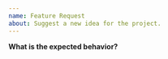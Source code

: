 ```yaml
---
name: Feature Request
about: Suggest a new idea for the project.
---
```


<!-- Describe *in detail* the feature/behavior/change you'd like to see.. -->

<!-- Make sure to browse the opened and closed issues before submitting your issue. -->

**What is the expected behavior?**